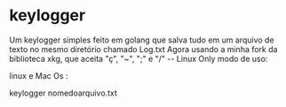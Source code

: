 # keylogger
Um keylogger simples feito em golang que salva tudo em um arquivo de texto no mesmo diretório chamado Log.txt
Agora usando a minha fork da biblioteca xkg, que aceita "ç", "~", ";" e "/" -- Linux Only
modo de uso:


linux e Mac Os :


keylogger nomedoarquivo.txt

